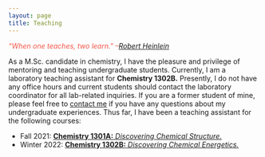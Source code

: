 ```yaml
---
layout: page
title: Teaching
---
```


<span style = "color:#F55649">*“When one teaches, two learn." –[Robert Heinlein](https://www.goodreads.com/author/show/205.Robert_A_Heinlein)* </span>

As a M.Sc. candidate in chemistry, I have the pleasure and privilege of mentoring and teaching undergraduate students. 
Currently, I am a laboratory teaching assistant for **Chemistry 1302B.**
Presently, I do not have any office hours and current students should contact the laboratory coordinator for all lab-related inquiries. If you are a former student of mine, please feel free to [contact me](https://mraheb.github.io/contactme/) if you have any questions about my undergraduate experiences. Thus far, I have been a teaching assistant for the following courses:

* Fall 2021: [**Chemistry 1301A:** *Discovering Chemical Structure.*](https://www.uwo.ca/chem/undergraduate/current_students/course_information/index.html)
* Winter 2022: [**Chemistry 1302B:** *Discovering Chemical Energetics.*](https://www.uwo.ca/chem/undergraduate/current_students/course_information/index.html)
